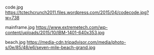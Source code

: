 code.jpg  https://tctechcrunch2011.files.wordpress.com/2015/04/codecode.jpg?w=738

mainframe.jpg https://www.extremetech.com/wp-content/uploads/2015/10/IBM-1401-640x353.jpg

beach.jpg https://media-cdn.tripadvisor.com/media/photo-s/0e/85/48/e6/seven-mile-beach-grand.jpg
